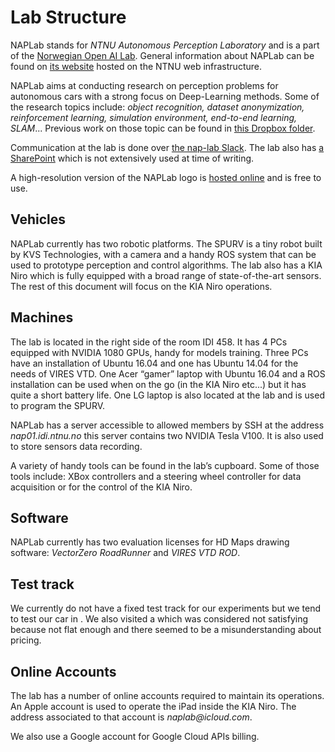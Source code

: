 # Lab Structure

NAPLab stands for _NTNU Autonomous Perception Laboratory_ and is a part of the [Norwegian Open AI Lab](https://www.ntnu.edu/ailab). General information about NAPLab can be found on [its website](https://www.ntnu.edu/idi/naplab) hosted on the NTNU web infrastructure.

NAPLab aims at conducting research on perception problems for autonomous cars with a strong focus on Deep-Learning methods. Some of the research topics include: _object recognition, dataset anonymization, reinforcement learning, simulation environment, end-to-end learning, SLAM_... Previous work on those topic can be found in [this Dropbox folder](https://www.dropbox.com/sh/oi8qewb2t64k7a7/AACD2Ch1JVN30JXJsT8504QBa?dl=0).

Communication at the lab is done over [the nap-lab Slack](https://nap-lab.slack.com/). The lab also has [a SharePoint](https://studntnu.sharepoint.com/sites/TeamSite/4834/SitePages/Homepage.aspx?e=1%3Afd21a82bf1a94fa4b1e9eac2ae635295) which is not extensively used at time of writing.

A high-resolution version of the NAPLab logo is [hosted online](https://drive.google.com/drive/folders/1CRoDm-9HIry3vfa5DEhlAHDrG6XEYM5E?usp=sharing) and is free to use.

## Vehicles

NAPLab currently has two robotic platforms. The SPURV is a tiny robot built by KVS Technologies, with a camera and a handy ROS system that can be used to prototype perception and control algorithms. The lab also has a KIA Niro which is fully equipped with a broad range of state-of-the-art sensors. The rest of this document will focus on the KIA Niro operations.

## Machines

The lab is located in the right side of the room IDI 458. It has 4 PCs equipped with NVIDIA 1080 GPUs, handy for models training. Three PCs have an installation of Ubuntu 16.04 and one has Ubuntu 14.04 for the needs of VIRES VTD. One Acer “gamer” laptop with Ubuntu 16.04 and a ROS installation can be used when on the go \(in the KIA Niro etc...\) but it has quite a short battery life. One LG laptop is also located at the lab and is used to program the SPURV.

NAPLab has a server accessible to allowed members by SSH at the address _nap01.idi.ntnu.no_ this server contains two NVIDIA Tesla V100. It is also used to store sensors data recording.

A variety of handy tools can be found in the lab’s cupboard. Some of those tools include: XBox controllers and a steering wheel controller for data acquisition or for the control of the KIA Niro.

## Software

NAPLab currently has two evaluation licenses for HD Maps drawing software: _VectorZero RoadRunner_ and _VIRES VTD ROD_.

## Test track

We currently do not have a fixed test track for our experiments but we tend to test our car in . We also visited a which was considered not satisfying because not flat enough and there seemed to be a misunderstanding about pricing.

## Online Accounts

The lab has a number of online accounts required to maintain its operations. An Apple account is used to operate the iPad inside the KIA Niro. The address associated to that account is _naplab@icloud.com_.

We also use a Google account for Google Cloud APIs billing.

